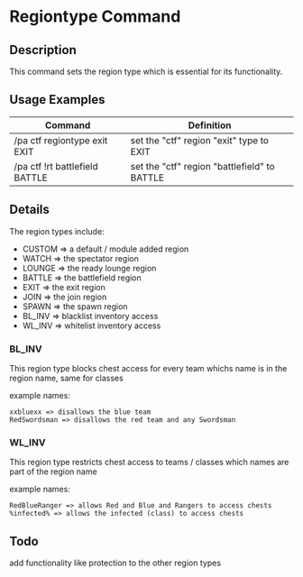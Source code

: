 # Regiontype Command

## Description

This command sets the region type which is essential for its functionality.

## Usage Examples

Command |  Definition
------------- | -------------
/pa ctf regiontype exit EXIT   | set the "ctf" region "exit" type to EXIT
/pa ctf !rt battlefield BATTLE | set the "ctf" region "battlefield" to BATTLE

## Details

The region types include:

- CUSTOM => a default / module added region
- WATCH => the spectator region
- LOUNGE => the ready lounge region
- BATTLE => the battlefield region
- EXIT => the exit region
- JOIN => the join region
- SPAWN => the spawn region
- BL_INV => blacklist inventory access
- WL_INV => whitelist inventory access 

### BL_INV

This region type blocks chest access for every team whichs name is in the region name, same for classes

example names:

    xxbluexx => disallows the blue team
    RedSwordsman => disallows the red team and any Swordsman 

### WL_INV

This region type restricts chest access to teams / classes which names are part of the region name

example names:

    RedBlueRanger => allows Red and Blue and Rangers to access chests
    %infected% => allows the infected (class) to access chests 

## Todo

add functionality like protection to the other region types
